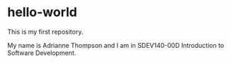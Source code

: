 # hello-world
This is my first repository.

My name is Adrianne Thompson and I am in SDEV140-00D Introduction to Software Development.
